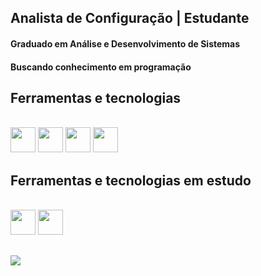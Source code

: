 ## Analista de Configuração | Estudante 

<h4>Graduado em Análise e Desenvolvimento de Sistemas</h4>
<h4>Buscando conhecimento em programação</h4>

## Ferramentas e tecnologias </h2>

<div style="display: inline_block">
  <br>

  <img  width ="40" src="https://cdn.jsdelivr.net/gh/devicons/devicon/icons/css3/css3-original.svg" />
  <img  width ="40" src="https://cdn.jsdelivr.net/gh/devicons/devicon/icons/html5/html5-original.svg" />
          
  <img width ="40" src="https://cdn.jsdelivr.net/gh/devicons/devicon/icons/javascript/javascript-original.svg">   
  <img width ="40" src="https://cdn.jsdelivr.net/gh/devicons/devicon/icons/bootstrap/bootstrap-original.svg" />

</div>

## Ferramentas e tecnologias em estudo </h2>

<div style="display: inline_block">
  <br>
  
  <img width ="40" src="https://cdn.jsdelivr.net/gh/devicons/devicon/icons/dot-net/dot-net-original.svg" />
  <img width ="40" src="https://cdn.jsdelivr.net/gh/devicons/devicon/icons/git/git-original.svg" />
          
  
</div>

##

<div> 
  <a href="https://www.linkedin.com/in/jo%C3%A3o-guedes-40b765186" target="_blank"><img src="https://img.shields.io/badge/-LinkedIn-%230077B5?style=for-the-badge&logo=linkedin&logoColor=white" target="_blank"></a> 
</div>
